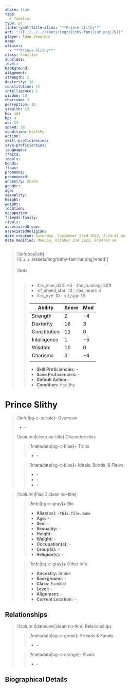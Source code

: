 ```yaml
---
share: true
tags:
  - familiar
type: pc
linter-yaml-title-alias: "**Prince Slithy**"
art: "![[../../../assets/img/slithy-familiar.png|75]]"
player: Adam (Keotep)
name: 
aliases:
  - "**Prince Slithy**"
class: Familiar
subclass: 
level: 
background: 
alignment: 
strength: 2
dexterity: 16
constitution: 11 
intelligence: 1
wisdom: 10
charisma: 3
perception: 10 
stealth: 13
hd: 1d4
hp: 4
ac: 13
speed: 30 
condition: Healthy 
action: 
skill-proficiencies: 
save-proficiencies: 
languages: 
traits: 
ideals: 
bonds: 
flaws: 
pronouns: 
pronounced: 
ancestry: Snake
gender: 
age: 
sexuality: 
height: 
weight: 
location: 
occupation: 
friends-family: 
rivals: 
associatedGroup: 
associatedReligion:
date created: Saturday, September 23rd 2023, 7:44:41 pm
date modified: Monday, October 2nd 2023, 9:24:48 am
---
```


>[!infobox|left]  
>![[../../../assets/img/slithy-familiar.png|vmed]]
>###### Stats
> > - :fas_dice_d20: \+3 ⋅ :fas_running: 30ft
> > - :rif_shield_star: 13 ⋅ :fas_heart: 4
> > - :fas_eye: 10 ⋅ :rif_spy: 13
> >
> > | Ability      | Score                | Mod                                        |
> > |--------------|----------------------|--------------------------------------------|
> > | Strength     | 2     | -4     |
> > | Dexterity    | 16    | 3    |
> > | Constitution | 11 | 0 |
> > | Intelligence | 1 | -5 |
> > | Wisdom       | 10       | 0       |
> > | Charisma     | 3     | -4     |
> > ||||
> >  - **Skill Proficiencies:** \-
> >  - **Save Proficiencies:** \-
> >  - **Default Action:** \-
> >  -  **Condition:** Healthy

# **Prince Slithy**
>[!info|bg-c-purple]- Overview
> - \-

>[!column|clean no-title] Characteristics
>> [!metadata|bg-c-blue]+ Traits
>> - \-
>
>> [!metadata|bg-c-blue]+ Ideals, Bonds, & Flaws
>> -  \-
>> -  \-
>> -  \-
 
>[!column|flex 3 clean no-title]
>> [!info|bg-c-gray]+ Bio
>> - **Alias(es):** **`=this.file.name`** 
>> - **Age:**  \- 
>> - **Sex:**  \- 
>> - **Sexuality:**  \- 
>> - **Height:**  \- 
>> - **Weight:**  \- 
>> - **Occupation(s):**  \- 
>> - **Group(s):**  \- 
>> - **Religion(s):**  \- 
>
>> [!info|bg-c-gray]+ Other Info 
>> - **Ancestry:**  Snake
>> - **Background:** \-
>> - **Class:** Familiar
>> - **Level:** \-
>> - **Alignment:** \-
>> - **Current Location:**  \- 

## Relationships
>[!column|dataview|clean no-title] Relationships
>> [!metadata|bg-c-green]- Friends & Family
>> - \-
>
>> [!metadata|bg-c-orange]- Rivals
>> - \-


## Biographical Details

